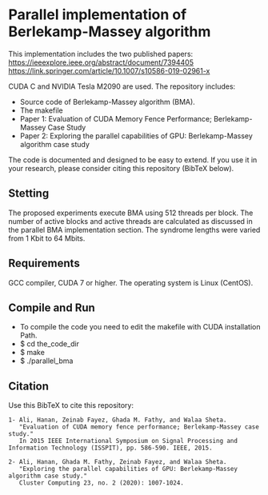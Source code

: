 # Parallel implementation of Berlekamp-Massey algorithm 
This implementation includes the two published papers:
 https://ieeexplore.ieee.org/abstract/document/7394405
 https://link.springer.com/article/10.1007/s10586-019-02961-x
 
CUDA C and NVIDIA Tesla M2090 are used. 
The repository includes:
* Source code of Berlekamp-Massey algorithm (BMA).
* The makefile
* Paper 1: Evaluation of CUDA Memory Fence Performance; Berlekamp-Massey Case Study
* Paper 2: Exploring the parallel capabilities of GPU: Berlekamp-Massey algorithm case study


The code is documented and designed to be easy to extend. If you use it in your research, please consider citing this repository (BibTeX below).
## Stetting 
The proposed experiments execute BMA using 512 threads per block.
The number of active blocks and active threads are calculated as discussed in the parallel BMA implementation
section. 
The syndrome lengths were varied from 1 Kbit to 64 Mbits.
## Requirements
GCC compiler, CUDA 7 or higher.
The operating system is Linux (CentOS).
## Compile and Run
- To compile the code you need to edit the makefile with CUDA installation Path.
- $ cd the_code_dir
- $ make
- $ ./parallel_bma

## Citation
Use this BibTeX to cite this repository:
```
1- Ali, Hanan, Zeinab Fayez, Ghada M. Fathy, and Walaa Sheta.
   "Evaluation of CUDA memory fence performance; Berlekamp-Massey case study." 
   In 2015 IEEE International Symposium on Signal Processing and Information Technology (ISSPIT), pp. 586-590. IEEE, 2015.
   
2- Ali, Hanan, Ghada M. Fathy, Zeinab Fayez, and Walaa Sheta. 
   "Exploring the parallel capabilities of GPU: Berlekamp-Massey algorithm case study."
   Cluster Computing 23, no. 2 (2020): 1007-1024.

